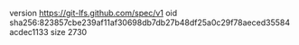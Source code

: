 version https://git-lfs.github.com/spec/v1
oid sha256:823857cbe239af11af30698db7db27b48df25a0c29f78aeced35584acdec1133
size 2730
